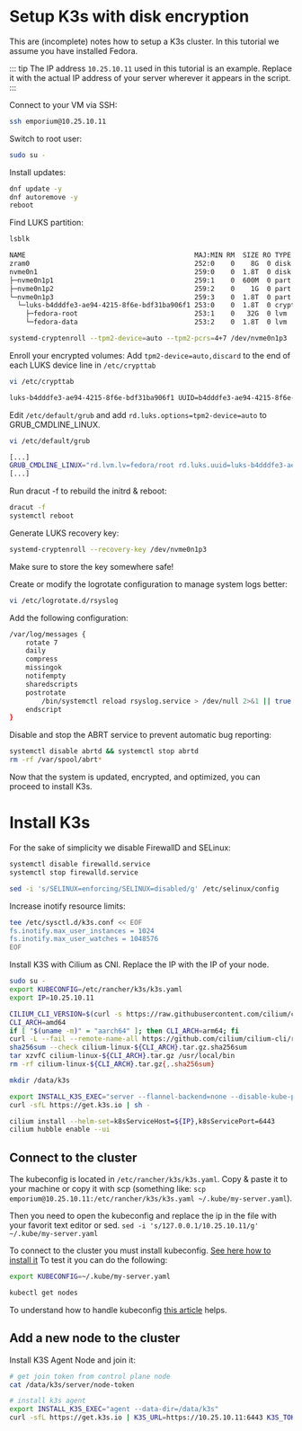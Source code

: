 # Setup K3s with disk encryption

This are (incomplete) notes how to setup a K3s cluster.
In this tutorial we assume you have installed Fedora.

::: tip
The IP address `10.25.10.11` used in this tutorial is an example. Replace it with the actual IP address of your server wherever it appears in the script.
:::

Connect to your VM via SSH:
```bash
ssh emporium@10.25.10.11
```

Switch to root user:
```bash
sudo su -
```

Install updates:
```bash
dnf update -y
dnf autoremove -y
reboot
```

Find LUKS partition:
```bash
lsblk
```

```bash
NAME                                          MAJ:MIN RM  SIZE RO TYPE  MOUNTPOINTS
zram0                                         252:0    0    8G  0 disk  [SWAP]
nvme0n1                                       259:0    0  1.8T  0 disk
├─nvme0n1p1                                   259:1    0  600M  0 part  /boot/efi
├─nvme0n1p2                                   259:2    0    1G  0 part  /boot
└─nvme0n1p3                                   259:3    0  1.8T  0 part
  └─luks-b4dddfe3-ae94-4215-8f6e-bdf31ba906f1 253:0    0  1.8T  0 crypt
    ├─fedora-root                             253:1    0   32G  0 lvm   /
    └─fedora-data                             253:2    0  1.8T  0 lvm   /data
```

```bash
systemd-cryptenroll --tpm2-device=auto --tpm2-pcrs=4+7 /dev/nvme0n1p3
```

Enroll your encrypted volumes:
Add `tpm2-device=auto,discard` to the end of each LUKS device line in `/etc/crypttab`
```bash
vi /etc/crypttab
```
```bash
luks-b4dddfe3-ae94-4215-8f6e-bdf31ba906f1 UUID=b4dddfe3-ae94-4215-8f6e-bdf31ba906f1 - tpm2-device=auto,discard
```


Edit `/etc/default/grub` and add `rd.luks.options=tpm2-device=auto` to GRUB_CMDLINE_LINUX.
```bash
vi /etc/default/grub
```

```bash
[...]
GRUB_CMDLINE_LINUX="rd.lvm.lv=fedora/root rd.luks.uuid=luks-b4dddfe3-ae94-4215-8f6e-bdf31ba906f1 rd.luks.options=tpm2-device=auto rhgb quiet"
[...]

```

Run dracut -f to rebuild the initrd & reboot:
```bash
dracut -f
systemctl reboot
```


Generate LUKS recovery key:
```bash
systemd-cryptenroll --recovery-key /dev/nvme0n1p3
```
Make sure to store the key somewhere safe!


Create or modify the logrotate configuration to manage system logs better:

```bash
vi /etc/logrotate.d/rsyslog
```

Add the following configuration:
```bash
/var/log/messages {
    rotate 7
    daily
    compress
    missingok
    notifempty
    sharedscripts
    postrotate
        /bin/systemctl reload rsyslog.service > /dev/null 2>&1 || true
    endscript
}
```

Disable and stop the ABRT service to prevent automatic bug reporting:
```bash
systemctl disable abrtd && systemctl stop abrtd 
rm -rf /var/spool/abrt*
```

Now that the system is updated, encrypted, and optimized, you can proceed to install K3s.

# Install K3s

For the sake of simplicity we disable FirewallD and SELinux:
```bash
systemctl disable firewalld.service
systemctl stop firewalld.service

sed -i 's/SELINUX=enforcing/SELINUX=disabled/g' /etc/selinux/config
```

Increase inotify resource limits:
```bash
tee /etc/sysctl.d/k3s.conf << EOF
fs.inotify.max_user_instances = 1024
fs.inotify.max_user_watches = 1048576
EOF
```

Install K3S with Cilium as CNI.
Replace the IP with the IP of your node.

```bash
sudo su -
export KUBECONFIG=/etc/rancher/k3s/k3s.yaml
export IP=10.25.10.11

CILIUM_CLI_VERSION=$(curl -s https://raw.githubusercontent.com/cilium/cilium-cli/master/stable.txt)
CLI_ARCH=amd64
if [ "$(uname -m)" = "aarch64" ]; then CLI_ARCH=arm64; fi
curl -L --fail --remote-name-all https://github.com/cilium/cilium-cli/releases/download/${CILIUM_CLI_VERSION}/cilium-linux-${CLI_ARCH}.tar.gz{,.sha256sum}
sha256sum --check cilium-linux-${CLI_ARCH}.tar.gz.sha256sum
tar xzvfC cilium-linux-${CLI_ARCH}.tar.gz /usr/local/bin
rm -rf cilium-linux-${CLI_ARCH}.tar.gz{,.sha256sum}

mkdir /data/k3s

export INSTALL_K3S_EXEC="server --flannel-backend=none --disable-kube-proxy --disable-network-policy --disable-cloud-controller --disable=traefik --disable=servicelb --bind-address=${IP} --advertise-address=${IP} --data-dir=/data/k3s"
curl -sfL https://get.k3s.io | sh -

cilium install --helm-set=k8sServiceHost=${IP},k8sServicePort=6443
cilium hubble enable --ui
```

## Connect to the cluster

The kubeconfig is located in `/etc/rancher/k3s/k3s.yaml`.
Copy & paste it to your machine or copy it with scp (something like: `scp emporium@10.25.10.11:/etc/rancher/k3s/k3s.yaml ~/.kube/my-server.yaml`).

Then you need to open the kubeconfig and replace the ip in the file with your favorit text editor or sed.
```sed -i 's/127.0.0.1/10.25.10.11/g' ~/.kube/my-server.yaml```

To connect to the cluster you must install kubeconfig. [See here how to install it](https://kubectl.docs.kubernetes.io/)
To test it you can do the following:

```bash
export KUBECONFIG=~/.kube/my-server.yaml

kubectl get nodes
```

To understand how to handle kubeconfig [this article](https://kubernetes.io/docs/concepts/configuration/organize-cluster-access-kubeconfig/) helps.


## Add a new node to the cluster


Install K3S Agent Node and join it:
```bash
# get join token from control plane node
cat /data/k3s/server/node-token
```

```bash
# install k3s agent
export INSTALL_K3S_EXEC="agent --data-dir=/data/k3s"
curl -sfL https://get.k3s.io | K3S_URL=https://10.25.10.11:6443 K3S_TOKEN={TOKEN} sh -
```